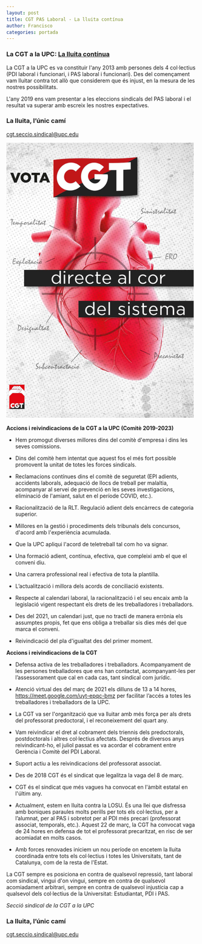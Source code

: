```yaml
---
layout: post
title: CGT PAS Laboral - La lluita contínua
author: Francisco
categories: portada
---
```


### **La CGT a la UPC: [La lluita contínua](https://cgt-upc.github.io/portada/2023/03/27/La-lluita-continua.html)**

La CGT a la UPC es va constituir l'any 2013 amb persones dels 4 col·lectius (PDI laboral i funcionari, i PAS laboral i funcionari). Des del començament vam lluitar contra tot allò que considerem que és injust, en la mesura de les nostres possibilitats.

L'any 2019 ens vam presentar a les eleccions sindicals del PAS laboral i el resultat va superar amb escreix les nostres expectatives.

### **La lluita, l’únic camí**

cgt.seccio.sindical@upc.edu

![VOTA CGT](/assets/img/COR-NET.png)

<!-- more -->

**Accions i reivindicacions de la CGT a la UPC (Comitè 2019-2023)**

- Hem promogut diverses millores dins del comitè d'empresa i dins les seves comissions.

- Dins del comitè hem intentat que aquest fos el més fort possible promovent la unitat de totes les forces sindicals.

- Reclamacions contínues dins el comitè de seguretat (EPI adients, accidents laborals, adequació de llocs de treball per malaltia, acompanyar al servei de prevenció en les seves investigacions, eliminació de l'amiant, salut en el període COVID, etc.).

- Racionalització de la RLT. Regulació adient dels encàrrecs de categoria superior.

- Millores en la gestió i procediments dels tribunals dels concursos, d'acord amb l'experiència acumulada.

- Que la UPC apliqui l'acord de teletreball tal com ho va signar.

- Una formació adient, contínua, efectiva, que compleixi amb el que el conveni diu.

- Una carrera professional real i efectiva de tota la plantilla.

- L’actualització i millora dels acords de conciliació existents.

- Respecte al calendari laboral, la racionalització i el seu encaix amb la legislació vigent respectant els drets de les treballadores i treballadors.

- Des del 2021, un calendari just, que no tracti de manera errònia els assumptes propis, fet que ens obliga a treballar sis dies més del que marca el conveni.

- Reivindicació del pla d'igualtat des del primer moment.

**Accions i reivindicacions de la CGT**

- Defensa activa de les treballadores i treballadors. Acompanyament de les persones treballadores que ens han contactat, acompanyant-les per l’assessorament que cal en cada cas, tant sindical com jurídic.

- Atenció virtual des del març de 2021 els dilluns de 13 a 14 hores, https://meet.google.com/uyt-epqc-bmz per facilitar l’accés a totes les treballadores i treballadors de la UPC.

- La CGT va ser l'organització que va lluitar amb més força per als drets del professorat predoctoral, i el reconeixement del quart any.

- Vam reivindicar el dret al cobrament dels triennis dels predoctorals, postdoctorals i altres col·lectius afectats. Després de diversos anys reivindicant-ho, el juliol passat es va acordar el cobrament entre Gerència i Comitè del PDI Laboral.

- Suport actiu a les reivindicacions del professorat associat.

- Des de 2018 CGT és el sindicat que legalitza la vaga del 8 de març.

- CGT és el sindicat que més vagues ha convocat en l'àmbit estatal en l'últim any.

- Actualment, estem en lluita contra la LOSU. És una llei que disfressa amb boniques paraules molts perills per tots els col·lectius, per a l’alumnat, per al PAS i sobretot per al PDI més precari (professorat associat, temporals, etc.). Aquest 22 de març, la CGT ha convocat vaga de 24 hores en defensa de tot el professorat precaritzat, en risc de ser acomiadat en molts casos.

- Amb forces renovades iniciem un nou període on encetem la lluita coordinada entre tots els col·lectius i totes les Universitats, tant de Catalunya, com de la resta de l'Estat.

La CGT sempre es posiciona en contra de qualsevol repressió, tant laboral com sindical, vingui d'on vingui, sempre en contra de qualsevol acomiadament arbitrari, sempre en contra de qualsevol injustícia cap a qualsevol dels col·lectius de la Universitat: Estudiantat, PDI i PAS.

_Secció sindical de la CGT a la UPC_

### **La lluita, l’únic camí**

cgt.seccio.sindical@upc.edu

